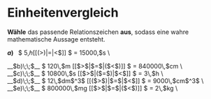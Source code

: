 <!--
version:  0.0.1

language: de

@style
input {
    text-align: center;
}

.flex-container {
    display: flex;
    flex-wrap: wrap;
    align-items: stretch;
    gap: 20px;
}

.flex-child {
    flex: 1;
    min-width: 350px;
    margin-right: 20px;
}

@media (max-width: 400px) {
    .flex-child {
        flex: 100%;
        margin-right: 0;
    }
}
@end

formula: \carry   \textcolor{red}{\scriptsize #1}
formula: \digit   \rlap{\carry{#1}}\phantom{#2}#2
formula: \permil  \text{‰}

import: https://raw.githubusercontent.com/LiaTemplates/Tikz-Jax/main/README.md

script: https://cdn.jsdelivr.net/gh/LiaTemplates/Tikz-Jax@main/dist/index.js


tags: Einheiten, Länge, Masse, Zeit, Volumen, sehr leicht, sehr niedrig, Angeben

comment: Welche angegebene Größe ist größer? Wähle das passende Relationszeichen.

author: Martin Lommatzsch

-->




# Einheitenvergleich


**Wähle** das passende Relationszeichen **aus**, sodass eine wahre mathematische Aussage entsteht.



<section class="flex-container">

<div class="flex-child">

__$a)\;\;$__ $ 5\,$h [[($>$)|$=$|$<$]] $ = 15000\,$s \

</div>
<div class="flex-child">
__$b)\;\;$__ $ 120\,$m [[$>$|$=$|($<$)]] $ = 840000\,$cm \

</div>
<div class="flex-child">
__$c)\;\;$__ $ 10800\,$s [[$>$|($=$)|$<$]] $ = 3\,$h \

</div>
<div class="flex-child">
__$d)\;\;$__ $ 12\,$dm$^3$ [[($>$)|$=$|$<$]] $ = 9000\,$cm$^3$ \

</div>
<div class="flex-child">
__$e)\;\;$__ $ 800000\,$mg [[$>$|$=$|($<$)]] $ = 2\,$kg \


</div>


</section>






